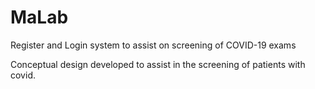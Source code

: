 # MaLab
Register and Login system to assist on screening of COVID-19 exams


Conceptual design developed to assist in the screening of patients with covid.